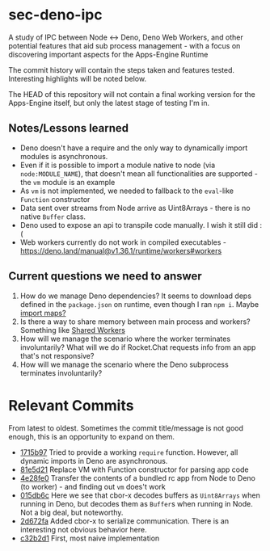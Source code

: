 
# sec-deno-ipc

A study of IPC between Node <-> Deno, Deno Web Workers, and other potential features that aid sub process management - with a focus on discovering important aspects for the Apps-Engine Runtime

The commit history will contain the steps taken and features tested. Interesting highlights will be noted below.

The HEAD of this repository will not contain a final working version for the Apps-Engine itself, but only the latest stage of testing I'm in.

## Notes/Lessons learned

- Deno doesn't have a require and the only way to dynamically import modules is asynchronous.
- Even if it is possible to import a module native to node (via `node:MODULE_NAME`), that doesn't mean all functionalities are supported - the `vm` module is an example
- As `vm` is not implemented, we needed to fallback to the `eval`-like `Function` constructor
- Data sent over streams from Node arrive as Uint8Arrays - there is no native `Buffer` class.
- Deno used to expose an api to transpile code manually. I wish it still did :(
- Web workers currently do not work in compiled executables - https://deno.land/manual@v1.36.1/runtime/workers#workers

## Current questions we need to answer

1. How do we manage Deno dependencies? It seems to download deps defined in the `package.json` on runtime, even though I ran `npm i`. Maybe [import maps?](https://deno.land/manual@v1.36.1/basics/import_maps)
2. Is there a way to share memory between main process and workers? Something like [Shared Workers](https://developer.mozilla.org/en-US/docs/Web/API/Web_Workers_API/Using_web_workers#shared_workers)
3. How will we manage the scenario where the worker terminates involuntarily? What will we do if Rocket.Chat requests info from an app that's not responsive?
4. How will we manage the scenario where the Deno subprocess terminates involuntarily?

# Relevant Commits

From latest to oldest. Sometimes the commit title/message is not good enough, this is an opportunity to expand on them.

* [1715b97](https://github.com/d-gubert/sec-deno-ipc/commit/1715b97cf3a3e89c8240b504977bdceaf2349877) Tried to provide a working `require` function. However, all dynamic imports in Deno are asynchronous.
* [81e5d21](https://github.com/d-gubert/sec-deno-ipc/commit/81e5d217bcc9af4dbf752f4a7b56e947d89fc018) Replace VM with Function constructor for parsing app code
* [4e28fe0](https://github.com/d-gubert/sec-deno-ipc/commit/4e28fe0a40a8d4c5b95da295e08e7597d65038a4) Transfer the contents of a bundled rc app from Node to Deno (to worker) - and finding out `vm` does't work
* [015db6c](https://github.com/d-gubert/sec-deno-ipc/commit/015db6c4d6236f238dd677208a8f4044b96c320f) Here we see that cbor-x decodes buffers as `Uint8Arrays` when running in Deno, but decodes them as `Buffer`s when running in Node. Not a big deal, but noteworthy.
* [2d672fa](https://github.com/d-gubert/sec-deno-ipc/commit/2d672fab25da860306b457d0073484a375b051c6) Added cbor-x to serialize communication. There is an interesting not obvious behavior here.
* [c32b2d1](https://github.com/d-gubert/sec-deno-ipc/commit/c32b2d1bd4ca4f6f65f2f7faf496cc5cd1000377) First, most naive implementation

